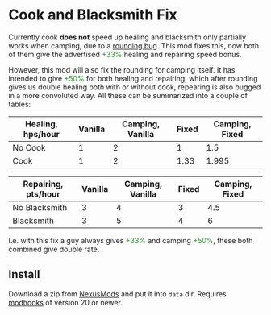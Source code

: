# Cook and Blacksmith Fix

Currently cook **does not** speed up healing and blacksmith only partially works when camping, due to a [rounding bug](https://steamcommunity.com/app/365360/discussions/1/3721692478292060034/). This mod fixes this, now both of them give the advertised <span style="color: #239223">+33%</span> healing and repairing speed bonus.

However, this mod will also fix the rounding for camping itself. It has intended to give <span style="color: #239223">+50%</span> for both healing and repairing, which after rounding gives us double healing both with or without cook, repearing is also bugged in a more convoluted way. All these can be summarized into a couple of tables:

| Healing, hps/hour | Vanilla | Camping, Vanilla | Fixed | Camping, Fixed
|---|---|---| --- | ---
|No Cook | 1  | 2 | 1 | 1.5
|Cook    | 1  | 2 | 1.33 | 1.995

| Repairing, pts/hour | Vanilla | Camping, Vanilla | Fixed | Camping, Fixed
|---|---|---| --- | ---
|No Blacksmith | 3  | 4 | 3 | 4.5
|Blacksmith    | 3  | 5 | 4 | 6

I.e. with this fix a guy always gives <span style="color: #239223">+33%</span> and camping <span style="color: #239223">+50%</span>, these both combined give double rate.


## Install

Download a zip from [NexusMods][] and put it into `data` dir. Requires [modhooks][] of version 20 or newer.

[NexusMods]: https://www.nexusmods.com/battlebrothers/mods/...
[modhooks]: https://www.nexusmods.com/battlebrothers/mods/42
